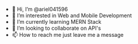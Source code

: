 - 👋 Hi, I’m @ariel041596
- 👀 I’m interested in Web and Mobile Development
- 🌱 I’m currently learning MERN Stack
- 💞️ I’m looking to collaborate on API's
- 📫 How to reach me just leave me a message

<!---
ariel041596/ariel041596 is a ✨ special ✨ repository because its `README.md` (this file) appears on your GitHub profile.
You can click the Preview link to take a look at your changes.
--->

